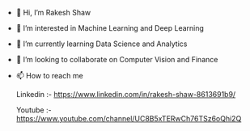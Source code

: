 - 👋 Hi, I’m Rakesh Shaw
- 👀 I’m interested in Machine Learning and Deep Learning
- 🌱 I’m currently learning Data Science and Analytics
- 💞️ I’m looking to collaborate on Computer Vision and Finance
- 📫 How to reach me 
    
     Linkedin :- https://www.linkedin.com/in/rakesh-shaw-8613691b9/
    
     Youtube :- https://www.youtube.com/channel/UC8B5xTERwCh76TSz6oQhi2Q

<!---
ds-rakesh/ds-rakesh is a ✨ special ✨ repository because its `README.md` (this file) appears on your GitHub profile.
You can click the Preview link to take a look at your changes.
--->
